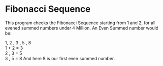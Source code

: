 # Fibonacci Sequence

This program checks the Fibonacci Sequence starting from 1 and 2, for all evened summed numbers under 4 Million. An Even Summed number would be: 

1,  2 , 3 ,  5 , 8    
1  +  2 = 3    
2  ,  3 = 5    
3  ,  5 = 8 
And here 8 is our first even summed number.

